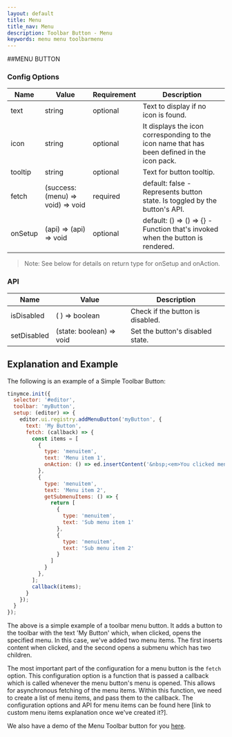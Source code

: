 ```yaml
---
layout: default
title: Menu
title_nav: Menu
description: Toolbar Button - Menu
keywords: menu menu toolbarmenu
---
```


##MENU BUTTON

### Config Options

| Name | Value | Requirement | Description |
|------| ------| ------------| ----------- |
| text | string | optional | Text to display if no icon is found. |
| icon | string | optional | It displays the icon corresponding to the icon name that has been defined in the icon pack. |
| tooltip | string | optional | Text for button tooltip.  |
| fetch | (success: (menu) => void) => void  | required| default: false - Represents button state. Is toggled by the button's API. |
| onSetup | (api) => (api) => void | optional | default: () => () => {} - Function that's invoked when the button is rendered. |

> Note:  See below for details on return type for onSetup and onAction.

### API

| Name | Value | Description |
|------| ------| ------------|
| isDisabled | ( ) => boolean | Check if the button is disabled. |
| setDisabled | (state: boolean) => void | Set the button's disabled state. |

## Explanation and Example

The following is an example of a Simple Toolbar Button:

```js
tinymce.init({
  selector: '#editor',
  toolbar: 'myButton',
  setup: (editor) => {
    editor.ui.registry.addMenuButton('myButton', {
      text: 'My Button',
      fetch: (callback) => {
        const items = [
          {
            type: 'menuitem',
            text: 'Menu item 1',
            onAction: () => ed.insertContent('&nbsp;<em>You clicked menu item 1!</em>')
          },
          {
            type: 'menuitem',
            text: 'Menu item 2',
            getSubmenuItems: () => {
              return [
                {
                  type: 'menuitem',
                  text: 'Sub menu item 1'
                },
                {
                  type: 'menuitem',
                  text: 'Sub menu item 2'
                }
              ]
            }
          },
        ];
        callback(items);
      }
    });
  }
});

```

The above is a simple example of a toolbar menu button. It adds a button to the toolbar with the text 'My Button' which, when clicked, opens the specified menu. In this case, we've added two menu items. The first inserts content when clicked, and the second opens a submenu which has two children.

The most important part of the configuration for a menu button is the `fetch` option. This configuration option is a function that is passed a callback which is called whenever the menu button's menu is opened. This allows for asynchronous fetching of the menu items. Within this function, we need to create a list of menu items, and pass them to the callback. The configuration options and API for menu items can be found here [link to custom menu items explanation once we've created it?].

We also have a demo of the Menu Toolbar button for you [here]({{site.baseurl}}/demo/custom-toolbar-menu-button/).